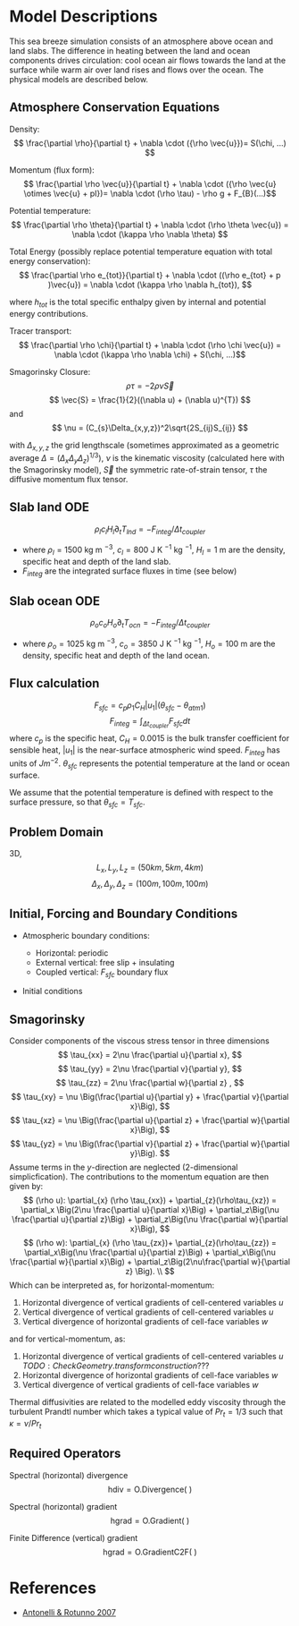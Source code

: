 # Model Descriptions

This sea breeze simulation consists of an atmosphere above ocean and land slabs. The difference in heating between the land and ocean components drives circulation: cool ocean air flows towards the land at the surface while warm air over land rises and flows over the ocean. The physical models are described below.

## Atmosphere Conservation Equations

Density:
$$ \frac{\partial \rho}{\partial t} + \nabla \cdot ({\rho \vec{u}})= S(\chi, ...) $$

Momentum (flux form):
$$ \frac{\partial \rho \vec{u}}{\partial t} + \nabla \cdot ({\rho \vec{u} \otimes \vec{u} + pI})= \nabla \cdot (\rho \tau) - \rho g + F_{B}(...)$$


Potential temperature:
$$ \frac{\partial \rho \theta}{\partial t} + \nabla \cdot (\rho \theta \vec{u}) = \nabla \cdot (\kappa \rho \nabla \theta) $$


Total Energy (possibly replace potential temperature equation with total energy conservation):
$$ \frac{\partial \rho e_{tot}}{\partial t} + \nabla \cdot ((\rho e_{tot} + p )\vec{u}) = \nabla \cdot (\kappa \rho \nabla h_{tot}), $$
 
where $h_{tot}$ is the total specific enthalpy given by internal and potential energy contributions. 

Tracer transport: 
$$ \frac{\partial \rho \chi}{\partial t} + \nabla \cdot (\rho \chi \vec{u}) = \nabla \cdot (\kappa \rho \nabla \chi) + S(\chi, ...)$$

Smagorinsky Closure:
$$ 
\rho\tau = -2\rho\nu\vec{S} 
$$
$$ 
\vec{S} = \frac{1}{2}((\nabla u) + (\nabla u)^{T})
$$
and 
$$ 
\nu = (C_{s}\Delta_{x,y,z})^2\sqrt{2S_{ij}S_{ij}}
$$

with $\Delta_{x,y,z}$ the grid lengthscale (sometimes approximated as a geometric average $\Delta = (\Delta_x\Delta_y\Delta_z)^{1/3}$), $\nu$ is the kinematic viscosity (calculated here with the Smagorinsky model), $\vec{S}$ the symmetric rate-of-strain tensor, $\tau$ the diffusive momentum flux tensor. 

## Slab land ODE
$$\rho_l c_l H_l \partial_t T_{lnd} = - F_{integ} / \Delta t_{coupler}$$
- where $\rho_l = 1500$ kg m $^{-3}$, $c_l=800$ J K $^{-1}$ kg $^{-1}$, $H_l=1$ m are the density, specific heat and depth of the land slab. 
- $F_{integ}$ are the integrated surface fluxes in time (see below)

## Slab ocean ODE
$$\rho_o c_o H_o \partial_t T_{ocn} = - F_{integ} / \Delta t_{coupler}$$
- where $\rho_o = 1025$ kg m $^{-3}$, $c_o=3850$ J K $^{-1}$ kg $^{-1}$, $H_o = 100$ m are the density, specific heat and depth of the land ocean. 

## Flux calculation
$$ F_{sfc} = c_p \rho_1 C_H |u_1| (\theta_{sfc} - \theta_{atm1}) $$
$$ F_{integ} = \int_{\Delta t_{coupler}} F_{sfc}  dt $$
where $c_p$ is the specific heat, $C_H = 0.0015$ is the bulk transfer coefficient for sensible heat, $|u_1|$ is the near-surface atmospheric wind speed. $F_{integ}$ has units of $J m^{-2}$. $\theta_{sfc}$ represents the potential temperature at the land or ocean surface.

We assume that the potential temperature is defined with respect to the surface pressure, so that $\theta_{sfc} = T_{sfc}$. 
## Problem Domain 

3D, 
$$
L_{x}, L_{y}, L_{z} = (50km , 5km, 4km)
$$
$$
\Delta_{x}, \Delta_{y}, \Delta_{z} = (100m , 100m, 100m)
$$


## Initial, Forcing and Boundary Conditions

- Atmospheric boundary conditions:
    - Horizontal: periodic
    - External vertical: free slip + insulating
    - Coupled vertical: $F_{sfc}$ boundary flux

- Initial conditions

<!-- 
Stably stratified initial conditions with given buoyancy frequency $$N = \sqrt{2} \times 10^{-2} s^{-1}$$ for the control simulation.

Heat flux:
$$HF = \frac{1}{2}Q_L^*(\tanh((x - x_{0})/\lambda)+1)$$ 
Drag coefficient:
$$C_{D} = \frac{1}{2}C_D^*(\tanh(x - x_{0}/\lambda)+1)$$ 
$$\lambda = 100 ~\mathrm{m}$$
Geostrophic Wind forcing (momentum terms): 
$$
\vec{GW} = 
\rho f( \vec{u}- \vec{u_{g}})
$$

via equations (8), (9) in Antonelli and Rotunno. Control simulation with $$C_D^* = 0.007,$$  
$$Q_L^* = 0.078 \mathrm{~mKs^{-1}}.$$ 

$x_{0}$ is some offset coordinate based on the domain construction.  -->


##  Smagorinsky

Consider components of the viscous stress tensor in three dimensions
$$
\tau_{xx} = 2\nu \frac{\partial u}{\partial x},
$$
$$
\tau_{yy} = 2\nu \frac{\partial v}{\partial y},
$$
$$
\tau_{zz} = 2\nu \frac{\partial w}{\partial z} ,
$$
$$
\tau_{xy} = \nu \Big(\frac{\partial u}{\partial y} +  \frac{\partial v}{\partial x}\Big),
$$
$$
\tau_{xz} = \nu \Big(\frac{\partial u}{\partial z} +  \frac{\partial w}{\partial x}\Big),
$$
$$
\tau_{yz} = \nu \Big(\frac{\partial v}{\partial z} +  \frac{\partial w}{\partial y}\Big).
$$
Assume terms in the $y$-direction are neglected (2-dimensional simplicfication). The contributions to the momentum equation are then given by: 
$$
(\rho u):  \partial_{x} (\rho \tau_{xx}) + \partial_{z}(\rho\tau_{xz})  = \partial_x  \Big(2\nu \frac{\partial u}{\partial x}\Big) + \partial_z\Big(\nu \frac{\partial u}{\partial z}\Big) + \partial_z\Big(\nu \frac{\partial w}{\partial x}\Big),
$$
$$
(\rho w): \partial_{x} (\rho \tau_{zx})+ \partial_{z}(\rho\tau_{zz})  = \partial_x\Big(\nu \frac{\partial u}{\partial z}\Big) +  \partial_x\Big(\nu \frac{\partial w}{\partial x}\Big) + \partial_z\Big(2\nu\frac{\partial w}{\partial z} \Big). \\
$$
Which can be interpreted as, for horizontal-momentum:
1) Horizontal divergence of vertical gradients of cell-centered variables $u$
2) Vertical divergence of vertical gradients of cell-centered variables $u$
3) Vertical divergence of horizontal gradients of cell-face variables $w$

and for vertical-momentum, as:
1) Horizontal divergence of vertical gradients of cell-centered variables $u$ $TODO: Check Geometry.transform construction ???$
2) Horizontal divergence of horizontal gradients of cell-face variables $w$
3) Vertical divergence of vertical gradients of cell-face variables $w$

Thermal diffusivities are related to the modelled eddy viscosity through the turbulent Prandtl number which takes a typical value of $Pr_{t}= 1/3$ such that $\kappa = \nu/Pr_{t}$

## Required Operators 

Spectral (horizontal) divergence
$$
\mathrm{hdiv} = \mathrm{O.Divergence(~)}
$$


Spectral (horizontal) gradient 
$$
\mathrm{hgrad} = \mathrm{O.Gradient(~)}
$$


Finite Difference (vertical) gradient 
$$
\mathrm{hgrad} = \mathrm{O.GradientC2F(~)}
$$



# References
- [Antonelli & Rotunno 2007](https://journals.ametsoc.org/view/journals/atsc/64/12/2007jas2261.1.xml?tab_body=pdf)
